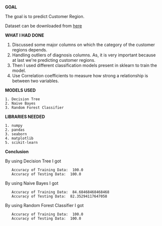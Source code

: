 **GOAL**

The goal is to predict Customer Region.

Dataset can be downloaded from [here](https://www.kaggle.com/balakrishcodes/others?select=Customer.csv)

**WHAT I HAD DONE**

   1. Discussed some major columns on which the category of the customer regions depends.
   2. Handling outliers of diagnosis columns. As, it is very important because at last we're predicting customer regions.
   3. Then I used different classification models present in sklearn to train the model.
   4. Use Correlation coefficients to measure how strong a relationship is between two variables.

**MODELS USED**

    1. Decision Tree
    2. Naive Bayes
    3. Random Forest Classifier

**LIBRARIES NEEDED**

    1. numpy
    2. pandas
    3. seaborn
    4. matplotlib
    5. scikit-learn

**Conclusion**

By using Decision Tree I got
```
   Accuracy of Training Data:  100.0
   Accuracy of Testing Data:  100.0
```
By using Naive Bayes I got
```
   Accuracy of Training Data:  84.68468468468468
   Accuracy of Testing Data:  82.35294117647058
```
By using Random Forest Classifier I got
```
   Accuracy of Training Data:  100.0
   Accuracy of Testing Data:  100.0
```
